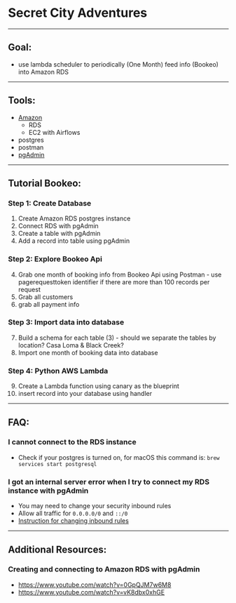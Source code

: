 # Secret City Adventures

---

## Goal: 
- use lambda scheduler to periodically (One Month) feed info (Bookeo) into Amazon RDS

---

## Tools:
- [Amazon](https://aws.amazon.com/)
  - RDS
  - EC2 with Airflows
- postgres
- postman
- [pgAdmin](https://www.pgadmin.org/download/)

---

## Tutorial Bookeo:

### Step 1: Create Database
  1. Create Amazon RDS postgres instance
  2. Connect RDS with pgAdmin
  3. Create a table with pgAdmin
  4. Add a record into table using pgAdmin
  
### Step 2: Explore Bookeo Api
  4. Grab one month of booking info from Bookeo Api using Postman
    - use pagerequesttoken identifier if there are more than 100 records per request
  5. Grab all customers
  6. grab all payment info

### Step 3: Import data into database
  7. Build a schema for each table (3)
    - should we separate the tables by location? Casa Loma & Black Creek?
  8. Import one month of booking data into database
  
### Step 4: Python AWS Lambda
  9. Create a Lambda function using canary as the blueprint
  10. insert record into your database using handler

---

## FAQ:

### I cannot connect to the RDS instance
  - Check if your postgres is turned on, for macOS this command is: `brew services start postgresql`


### I got an internal server error when I try to connect my RDS instance with pgAdmin
  - You may need to change your security inbound rules 
  - Allow all traffic for `0.0.0.0/0` and `::/0`
  - [Instruction for changing inbound rules](https://docs.aws.amazon.com/vpc/latest/userguide/VPC_SecurityGroups.html#SG_Changing_Group_Membership)
---

## Additional Resources:

### Creating and connecting to Amazon RDS with pgAdmin
  - https://www.youtube.com/watch?v=0GpQJM7w6M8
  - https://www.youtube.com/watch?v=vK8dbx0xhGE
